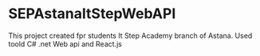# SEPAstanaItStepWebAPI
This project created fpr students It Step Academy branch of Astana.  Used toold C# .net Web api and React.js
